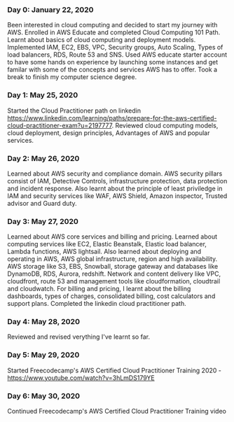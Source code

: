 ### Day 0: January 22, 2020
Been interested in cloud computing and decided to start my journey with AWS. Enrolled in AWS Educate and completed Cloud Computing 101 Path. Learnt about basics of cloud computing and deployment models. Implemented IAM, EC2, EBS, VPC, Security groups, Auto Scaling, Types of load balancers, RDS, Route 53 and SNS.  Used AWS educate starter account to have some hands on experience by launching some instances and get familar with some of the concepts and services AWS has to offer. 
Took a break to finish my computer science degree.

### Day 1: May 25, 2020
Started the Cloud Practitioner path on linkedin https://www.linkedin.com/learning/paths/prepare-for-the-aws-certified-cloud-practitioner-exam?u=2197777. Reviewed cloud computing models, cloud deployment, design principles, Advantages of AWS and popular services.

### Day 2: May 26, 2020
Learned about AWS security and compliance domain. AWS security pillars consist of IAM, Detective Controls, infrastructure protection, data protection and incident response. Also learnt about the principle of least priviledge in IAM and security services like WAF, AWS Shield, Amazon inspector, Trusted advisor and Guard duty.

### Day 3: May 27, 2020
Learned about AWS core services and billing and pricing. Learned about computing services like EC2, Elastic Beanstalk, Elastic load balancer, Lambda functions, AWS lightsail. Also learned about deploying and operating in AWS, AWS global infrastructure, region and high availability. AWS storage like S3, EBS, Snowball, storage gateway and databases like DynamoDB, RDS, Aurora, redshift. Network and content delivery like VPC, cloudfront, route 53 and management tools like cloudformation, cloudtrail and cloudwatch. For billing and pricing, I learnt about the billing dashboards, types of charges, consolidated billing, cost calculators and support plans. Completed the linkedin cloud practitioner path.

### Day 4: May 28, 2020
Reviewed and revised verything I've learnt so far.

### Day 5: May 29, 2020
Started Freecodecamp's AWS Certified Cloud Practitioner Training 2020 - https://www.youtube.com/watch?v=3hLmDS179YE

### Day 6: May 30, 2020
Continued Freecodecamp's AWS Certified Cloud Practitioner Training video

